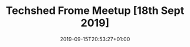 ---
title: "Techshed Frome Meetup [18th Sept 2019]"
date: 2019-09-15T20:53:27+01:00
draft: false
description: |-
    Weekly open/casual meetups for making, networking & general collab.
    Wednesdays 7-9pm, Welshmill Hub, Frome.
eventSchedule:
    byDay: 'http://schema.org/Wednesday'
    endTime: '21:00'
    repeatFrequency: P1W
    startTime: '19:00'
image: /images/uploads/sml_how.png
location:
    name: 'Welshmill Hub'
    streetAddress: 'The Welsh Mill, Park Hill Drive'
    addressLocality: 'Frome'
    addressRegion: 'Somerset'
    postalCode: 'BA11 2LE'
    addressCountry: 'UK'
startDate: '2019-09-18 19:00'
duration: 'PT120M'
eventUrl: 'https://techshedfrome.org/#find-us'
url: '2019-09-18'
---
